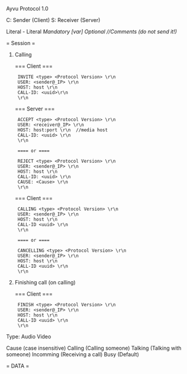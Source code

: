 Ayvu Protocol 1.0

C: Sender (Client)
S: Receiver (Server)

Literal - Literal
<var> Mandatory
[var] Optional
//Comments (do not send it!)

= Session =

1. Calling

	=== Client ===
	
		INVITE <type> <Protocol Version> \r\n
		USER: <sender@_IP> \r\n
		HOST: host \r\n
		CALL-ID: <uuid>\r\n
		\r\n
		
	=== Server ===
	
		ACCEPT <type> <Protocol Version> \r\n
		USER: <receiver@_IP> \r\n
		HOST: host:port \r\n  //media host
		CALL-ID: <uuid> \r\n
		\r\n
		
		==== or ====
		
		REJECT <type> <Protocol Version> \r\n
		USER: <sender@_IP> \r\n
		HOST: host \r\n
		CALL-ID: <uuid> \r\n
		CAUSE: <Cause> \r\n
		\r\n
	
	=== Client ===
	
		CALLING <type> <Protocol Version> \r\n
		USER: <sender@_IP> \r\n
		HOST: host \r\n
		CALL-ID <uuid> \r\n
		\r\n
		
		==== or ====
		
		CANCELLING <type> <Protocol Version> \r\n
		USER: <sender@_IP> \r\n
		HOST: host \r\n
		CALL-ID <uuid> \r\n
		\r\n

2. Finishing call (on calling)

	=== Client ===
	
		FINISH <type> <Protocol Version> \r\n
		USER: <sender@_IP> \r\n
		HOST: host \r\n
		CALL-ID <uuid> \r\n
		\r\n
		
Type:
	Audio
	Video

Cause (case insensitive)
	Calling (Calling someone)
	Talking (Talking with someone)
	Incomming (Receiving a call)
	Busy (Default)
	
= DATA =









	